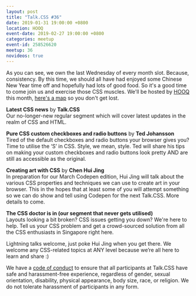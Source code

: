 ```yaml
---
layout: post
title: "Talk.CSS #36"
date: 2019-01-31 19:00:00 +0800
location: HOOQ
event-date: 2019-02-27 19:00:00 +0800
categories: meetup
event-id: 258526620
meetup: 36
novideos: true
---
```

As you can see, we own the last Wednesday of every month slot. Because, consistency. By this time, we should all have had enjoyed some Chinese New Year time off and hopefully had lots of good food. So it's a good time to come join us and exercise those CSS muscles. We'll be hosted by [HOOQ](https://www.hooq.tv/) this month, [here's a map](https://www.google.com/maps/place/31+Exeter+Rd,+Singapore+239732/@1.2989324,103.8373163,18z/data=!3m1!4b1!4m5!3m4!1s0x31da1990b6d52033:0xf453e69472050435!8m2!3d1.2989297!4d103.8384106) so you don't get lost.

**Latest CSS news** by **Talk.CSS**  
Our no-longer-new regular segment which will cover latest updates in the realm of CSS and HTML.

**Pure CSS custom checkboxes and radio buttons** by **Ted Johansson**  
Tired of the default checkboxes and radio buttons your browser gives you? Time to utilise the ‘S’ in CSS. Style, we mean, style. Ted will share his tips on making your custom checkboxes and radio buttons look pretty AND are still as accessible as the original.

**Creating art with CSS** by **Chen Hui Jing**  
In preparation for our March Codepen edition, Hui Jing will talk about the various CSS properties and techniques we can use to create art in your browser. This in the hopes that at least some of you will attempt something so we can do show and tell using Codepen for the next Talk.CSS. More details to come.

**The CSS doctor is in (our segment that never gets utilised)**  
Layouts looking a bit broken? CSS issues getting you down? We're here to help. Tell us your CSS problem and get a crowd-sourced solution from all the CSS enthusiasts in Singapore right here.

Lightning talks welcome, just poke Hui Jing when you get there. We welcome any CSS-related topics at ANY level because we’re all here to learn and share :)

We have a [code of conduct](code-of-conduct) to ensure that all participants at Talk.CSS have safe and harassment-free  experience, regardless of gender, sexual orientation, disability, physical appearance, body size, race, or religion. We do not tolerate harassment of participants in any form.